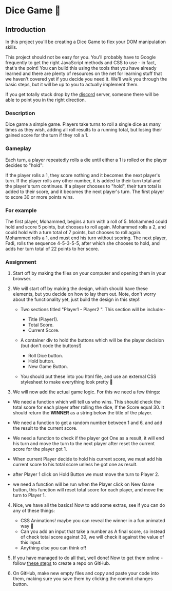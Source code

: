 # Dice Game 🎲 

## Introduction
In this project you'll be creating a Dice Game to flex your DOM manipulation skills.

This project should not be easy for you. You'll probably have to Google frequently to get the right JavaScript methods and CSS to use - in fact, that's the point! You can build this using the tools that you have already learned and there are plenty of resources on the net for learning stuff that we haven't covered yet if you decide you need it. We'll walk you through the basic steps, but it will be up to you to actually implement them.

If you get totally stuck drop by the [discord](https://discord.gg/7QqGtqC9Gy) server, someone there will be able to point you in the right direction.

### Description
Dice game a simple game. Players take turns to roll a single dice as many times as they wish, adding all roll results to a running total, but losing their gained score for the turn if they roll a 1.

### Gameplay
Each turn, a player repeatedly rolls a die until either a 1 is rolled or the player decides to "hold":

If the player rolls a 1, they score nothing and it becomes the next player's turn.
If the player rolls any other number, it is added to their turn total and the player's turn continues.
If a player chooses to "hold", their turn total is added to their score, and it becomes the next player's turn.
The first player to score 30 or more points wins.

### For example
The first player, Mohammed, begins a turn with a roll of 5. Mohammed could hold and score 5 points, but chooses to roll again. Mohammed rolls a 2, and could hold with a turn total of 7 points, but chooses to roll again. Mohammed rolls a 1, and must end his turn without scoring. The next player, Fadi, rolls the sequence 4-5-3-5-5, after which she chooses to hold, and adds her turn total of 22 points to her score.



### Assignment
1. Start off by making the files on your computer and opening them in your browser.

3. We will start off by making the design, which should have these elements, but you decide on how to lay them out. Note, don't worry about the functionality yet, just build the design in this step!:

    * Two sections titled "Player1 - Player2 ". This section will be include:- 
        * Title (Player1).
        * Total Score.
        * Current Score.
    * A container div to hold the buttons which will be the player decision  (but don't code the buttons!)
        * Roll Dice button.
        * Hold button.
        * New Game Button.

    * You should put these into you html file, and use an external CSS stylesheet to make everything look pretty 💃


3. We will now add the actual game logic. For this we need a few things:

* We need a function which will tell us who wins. This should check the total score for each player after rolling the dice, If the Score equal 30. It should return the **WINNER** as a string below the title of the player.

* We need a function to get a random number between 1 and 6, and add the result to the current score.

* We need a function to check if the player got One as a result, it will end his turn  and move the turn to the next player after reset the current score for the player got 1.

* When current Player decide to hold his current score, we must add his current score to his total score unless he got one as result.

* after Player 1 click on Hold Button we must move the turn to Player 2.


* we need a function will be run when the Player click on New Game button, this function will reset total score for each player, and move the turn to Player 1.



4. Nice, we have all the basics! Now to add some extras, see if you can do any of these things:
    * CSS Animations! maybe you can reveal the winner in a fun animated way 👀
    * Can you add an input that take a number as A final score, so instead of check total score against 30, we will check it against the value of this input.
    * Anything else you can think of!
5. If you have managed to do all that, well done! Now to get them online - follow [these steps](https://docs.github.com/en/get-started/quickstart/create-a-repo) to create a repo on GitHub.

6. On GitHub, make new empty files and copy and paste your code into them, making sure you save them by clicking the commit changes button.


